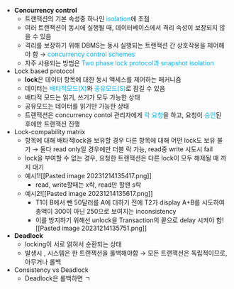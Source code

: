 - **Concurrency control**
	- 트랜잭션의 기본 속성중 하나인 <font color="#00b0f0">isolation</font>에 초점
	- 여러 트랜잭션이 동시에 실행될 때, 데이터베이스에서 격리 속성이 보장되지 않을 수 있음
	- 격리를 보장하기 위해 DBMS는 동시 실행되는 트랜잭션 간 상호작용을 제어해야 함
	  → <font color="#00b0f0">concurrency control schemes</font>
	- 자주 사용되는 방법은 <font color="#00b0f0">Two phase lock protocol과 snapshot isolation</font>
- Lock based protocol
	- **lock**은 데이터 항목에 대한 동시 액세스를 제어하는 매커니즘
	- 데이터는 <font color="#00b0f0">배타적모드(X)</font>와 <font color="#00b0f0">공유모드(S)</font>로 잠길 수 있음
	- 배타적 모드는 읽기, 쓰기가 모두 가능한 상태
	- 공유모드는 데이터를 읽기만 가능한 상태
	- 트랜잭션은 concurrency contol 관리자에게 <font color="#00b0f0">락 요청</font>을 하고, 요청이 <font color="#00b0f0">승인</font>된 후에만 트랜잭션 진행
- Lock-compability matrix
	- 항목에 대해 배타적lock을 보유할 경우 다른 항목에 대해 어떤 lock도 보유 불가
	  → 둘다 read only일 경우에만 더블 락 가능, read중 write 시도시 fail
	- lock을 부여할 수 없는 경우, 요청한 트랜잭션은 다른 lock이 모두 해제될 때 까지 대기
	- 예시1![[Pasted image 20231214135417.png]]
		- read, write할때는 x락, read만 할땐 s락
	- 예시2![[Pasted image 20231214135617.png]]
		- T1이 B에서 뺀 50달러를 A에 더하기 전에 T2가 display A+B를 시도하여 총액이 300이 아닌 250으로 보여지는 inconsistency
		- 이를 방지하기 위해선 unlock을 Transaction의 끝으로 delay 시켜야 함![[Pasted image 20231214135751.png]]
- **Deadlock**
	- locking이 서로 얽혀서 순환되는 상태
	- 발생시 , 시스템은 한 트랜잭션을 롤백해야함
	  → 모든 트랜잭션은 독립적이므로, 아무거나 롤백
- Consistency vs Deadlock
	- Deadlock은 롤백하면 ㄱ